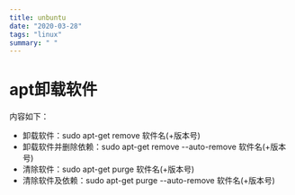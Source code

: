 ```yaml
---
title: unbuntu
date: "2020-03-28"
tags: "linux"
summary: " "
---
```

# apt卸载软件
内容如下：
- 卸载软件：sudo apt-get remove 软件名(+版本号)
- 卸载软件并删除依赖：sudo apt-get remove --auto-remove 软件名(+版本号)
- 清除软件：sudo apt-get purge 软件名(+版本号)
- 清除软件及依赖：sudo apt-get purge --auto-remove 软件名(+版本号)
